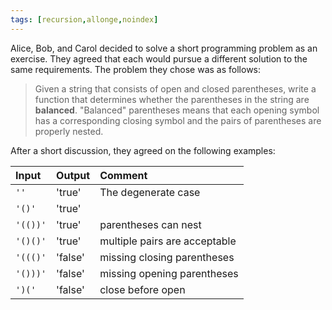 ```yaml
---
tags: [recursion,allonge,noindex]
---
```


Alice, Bob, and Carol decided to solve a short programming problem as an exercise. They agreed that each would pursue a different solution to the same requirements. The problem they chose was as follows:

> Given a string that consists of open and closed parentheses, write a function that determines whether the parentheses in the string are **balanced**. "Balanced" parentheses means that each opening symbol has a corresponding closing symbol and the pairs of parentheses are properly nested.

After a short discussion, they agreed on the following examples:

|Input|Output|Comment|
|:----|:-----|:------|
|`''` |'true'  |The degenerate case|
|`'()'` |'true'  ||
|`'(())'`|'true'|parentheses can nest|
|`'()()'`|'true'|multiple pairs are acceptable|
|`'((()'`|'false'|missing closing parentheses|
|`'()))'`|'false'|missing opening parentheses|
|`')('`|'false'|close before open|
